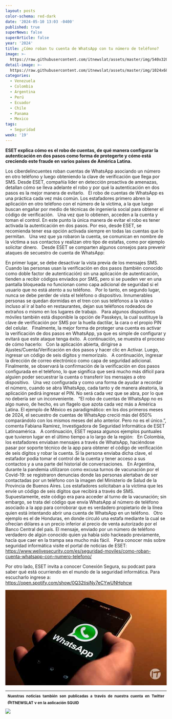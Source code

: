 ```yaml
---
layout: posts
color-schema: red-dark
date: '2024-05-10 13:03 -0400'
published: true
superNews: false
superArticle: false
year: '2024'
title: ¿Cómo roban tu cuenta de WhatsApp con tu número de teléfono?
image: >-
  https://raw.githubusercontent.com/itnewslat/assets/master/img/540x320/whatsapp-p.jpg
detail-image: >-
  https://raw.githubusercontent.com/itnewslat/assets/master/img/1024x680/whatsapp-g.jpg
categories:
  - Venezuela
  - Colombia
  - Argentina
  - Perú
  - Ecuador
  - Chile
  - Panama
  - Mexico
tags:
  - Seguridad
week: '19'
---
```

**ESET explica cómo es el robo de cuentas, de qué manera configurar la autenticación en dos pasos como forma de protegerte y cómo está creciendo este fraude en varios países de América Latina.**

Los ciberdelincuentes roban cuentas de WhatsApp asociando un número en otro teléfono y luego obteniendo la clave de verificación que llega por SMS. Desde ESET, compañía líder en detección proactiva de amenazas, detallan cómo se lleva adelante el robo y por qué la autenticación en dos pasos es la mejor manera de evitarlo.
 
El robo de cuentas de WhatsApp es una práctica cada vez más común. Los estafadores primero abren la aplicación en otro teléfono con el número de la víctima, a la que luego buscan engañar por medio de técnicas de ingeniería social para obtener el código de verificación.
 
Una vez que lo obtienen, acceden a la cuenta y toman el control. En este punto la única manera de evitar el robo es tener activada la autenticación en dos pasos. Por eso, desde ESET, se recomienda tener esa opción activada siempre en todas las cuentas que lo permitan.
 
Una vez que ya robaron la cuenta, se comunican en nombre de la víctima a sus contactos y realizan otro tipo de estafas, como por ejemplo solicitar dinero.
 
Desde ESET se comparten algunos consejos para prevenir ataques de secuestro de cuenta de WhatsApp:

En primer lugar, se debe desactivar la vista previa de los mensajes SMS. Cuando las personas usan la verificación en dos pasos (también conocido como doble factor de autenticación) sin una aplicación de autenticación, tienden a recibir códigos enviados por SMS, pero si se pueden ver en una pantalla bloqueada no funcionan como capa adicional de seguridad si el usuario que no está atento a su teléfono.
 
Por lo tanto, en segundo lugar, nunca se debe perder de vista el teléfono o dispositivo. Innumerables personas se quedan dormidas en el tren con sus teléfonos a la vista o incluso al ir al baño en restaurantes, dejan sus teléfonos rodeados de extraños o mismo en los lugares de trabajo.
 
Para algunos dispositivos móviles también está disponible la opción de Passkeys, la cual sustituye la clave de verificación por SMS por la huella dactilar, la cara o el propio PIN del celular.
 
Finalmente, la mejor forma de proteger una cuenta es activar la verificación de dos pasos en WhatsApp, ya que es simple de configurar y evitará que este ataque tenga éxito.  A continuación, se muestra el proceso de cómo hacerlo:
 
Con la aplicación abierta, dirigirse a Ajustes/Cuenta/Verificación en dos pasos y hacer clic en Activar. Luego, ingresar un código de seis dígitos y memorízalo.
 
A continuación, ingresar la dirección de correo electrónico como capa de seguridad adicional. Finalmente, se observará la confirmación de la verificación en dos pasos configurada en el teléfono, lo que significa que será mucho más difícil para alguien poder secuestrar la cuenta o transferir los mensajes a otro dispositivo.
 
Una vez configurada y como una forma de ayudar a recordar el número, cuando se abra WhatsApp, cada tanto y de manera aleatoria, la aplicación pedirá ingresar el PIN. No será cada vez que se abra, por lo que no debería ser un inconveniente.
 
“El robo de cuentas de WhatsApp no es algo nuevo, de hecho, es un flagelo que azota cada vez más a América Latina. El ejemplo de México es paradigmático: en los dos primeros meses de 2024, el secuestro de cuentas de WhatsApp creció más del 650% comparándolo con los mismos meses del año anterior. Pero no es el único.”, comenta Fabiana Ramirez, Investigadora de Seguridad Informática de ESET Latinoamérica.
 
A continuación, ESET repasa algunos ejemplos puntuales que tuvieron lugar en el último tiempo a lo largo de la región:
 
En Colombia, los estafadores enviaban mensajes a través de WhatsApp, haciéndose pasar por soporte técnico de la app para obtener el código de verificación de seis dígitos y robar la cuenta. Si la persona enviaba dicha clave, el estafador podía tomar el control de la cuenta y tener acceso a sus contactos y a una parte del historial de conversaciones.
 
En Argentina, durante la pandemia utilizaron como excusa turnos de vacunación por el Covid-19: se registraron denuncias donde las personas alertaban de ser contactadas por un teléfono con la imagen del Ministerio de Salud de la Provincia de Buenos Aires. Los estafadores solicitaban a la víctima que les envíe un código de seis dígitos que recibirá a través de SMS. Supuestamente, este código era para acceder al turno de la vacunación; sin embargo, se trata del código que envía WhatsApp al número de teléfono asociado a la app para corroborar que es verdadero propietario de la línea quien está intentando abrir una cuenta de WhatsApp en un teléfono.
 
Otro ejemplo es el de Honduras, en donde circuló una estafa mediante la cual se ofrecían dólares a un precio inferior al precio de venta autorizado por el Banco Central del país. El mensaje, enviado por un número de teléfono verdadero de algún conocido quien ya había sido hackeado previamente, hacía que caer en la trampa sea mucho más fácil.
 
Para conocer más sobre seguridad informática visite el portal de noticias de ESET: https://www.welivesecurity.com/es/seguridad-moviles/como-roban-cuenta-whatsapp-con-numero-telefono/

Por otro lado, ESET invita a conocer Conexión Segura, su podcast para saber qué está ocurriendo en el mundo de la seguridad informática. Para escucharlo ingrese a: https://open.spotify.com/show/0Q32tisjNy7eCYwUNHphcw

![](https://raw.githubusercontent.com/itnewslat/assets/master/img/540x320/whatsapp-p.jpg)

<table style="height: 42px;" width="569">
<tbody>
<tr>
<td style="text-align: justify;"><sub><strong>Nuestras noticias también son publicadas a través de nuestra cuenta en Twitter <a href="https://twitter.com/itnewslat?lang=es">@ITNEWSLAT</a> y en la aplicación <a href="https://squidapp.co/en/">SQUID</a></strong></sub></td>
</tr>
</tbody>
</table>

<img src="https://tracker.metricool.com/c3po.jpg?hash=56f88a41e39ab42c063cc51676587a04"/>
